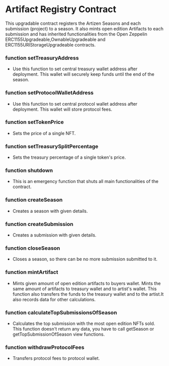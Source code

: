 # Artifact Registry Contract

This upgradable contract registers the Artizen Seasons and each submission (project) to a season. It also mints open edition Artifacts to each submission and has inherited functionalities from the Open Zeppelin ERC1155Upgradeable,OwnableUpgradeable and ERC1155URIStorageUpgradeable contracts.

### function setTreasuryAddress

- Use this function to set central treasury wallet address after deployment. This wallet will securely keep funds until the end of the season.

### function setProtocolWalletAddress

- Use this function to set central protocol wallet address after deployment. This wallet will store protocol fees.

### function setTokenPrice

- Sets the price of a single NFT.

### function setTreasurySplitPercentage

- Sets the treasury percentage of a single token's price.

### function shutdown

- This is an emergency function that shuts all main functionalities of the contract.

### function createSeason

- Creates a season with given details.

### function createSubmission

- Creates a submission with given details.

### function closeSeason

- Closes a season, so there can be no more submission submitted to it.

### function mintArtifact

- Mints given amount of open edition artifacts to buyers wallet. Mints the same amount of artifacts to treasury wallet and to artist's wallet. This function also transfers the funds to the treasury wallet and to the artist.It also records data for other calculations.

### function calculateTopSubmissionsOfSeason

- Calculates the top submission with the most open edition NFTs sold. This function doesn't return any data, you have to call getSeason or getTopSubmissionOfSeason view functions.

### function withdrawProtocolFees

- Transfers protocol fees to protocol wallet.
